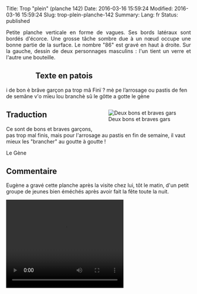 Title: Trop "plein" (planche 142)
Date: 2016-03-16 15:59:24
Modified: 2016-03-16 15:59:24
Slug: trop-plein-planche-142
Summary: 
Lang: fr
Status: published

<p style="text-align:justify;">Petite planche verticale en forme de vagues. Ses bords latéraux sont bordés d'écorce. Une grosse tâche sombre due à un nœud occupe une bonne partie de la surface. Le nombre "86" est gravé en haut à droite. Sur la gauche, dessin de deux personnages masculins : l'un tient un verre et l'autre une bouteille. </p>

<figure class="image-block" style="float: left;">
  <img alt="" src="{static}/images/planche_142.png">
  <figcaption style="max-width: 282px"></figcaption>
</figure>


## Texte en patois
i de bon è brâve garçon pa trop mâ Finï  ?  mè pe l’arrosage ou pastis de fen de semâne v'o mïeu lou branchè sû le gôtte a gotte       le  gène



<figure class="image-block" style="float: right;">
  <img alt="Deux bons et braves gars" src="{static}/images/planche_142_detail_dessin.png">
  <figcaption style="max-width: 259px">Deux bons et braves gars</figcaption>
</figure>


## Traduction
Ce sont de bons et braves garçons,  pas trop mal finis, mais pour l'arrosage au pastis en fin de semaine, il vaut mieux les "brancher" au goutte à goutte !

Le Gène

## Commentaire
Eugène a gravé cette planche après la visite chez lui, tôt le matin, d'un petit groupe de jeunes bien éméchés après avoir fait la fête toute la nuit.


<video width="320" height="240" controls>
  <source src="https://d1njpgd0ygatdn.cloudfront.net/video_142.mp4" type="video/mp4">
</video>
